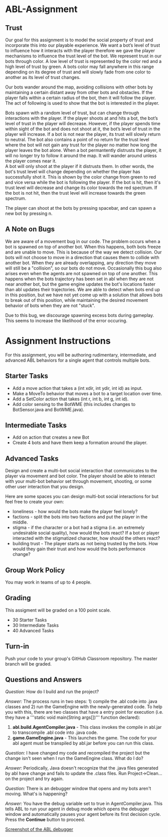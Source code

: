 # ABL-Assignment

## Trust 
Our goal for this assignment is to model the social property of trust 
and incorporate this into our playable experience. We want a bot’s level 
of trust to influence how it interacts with the player therefore we gave
the player mechanisms to influence the trust level of the bot. We represent trust in
our bots through color. A low level of trust is represented by the color red
and a high level of trust by green. A bots color may fall anywhere in this
range depending on its degree of trust and will slowly fade from one color to
another as its level of trust changes. 

Our bots wander around the map, avoiding collisions with other bots by 
maintaining a certain distant away from other bots and
obstacles. If the player falls within a certain radius of the bot, then it will
follow the player. The act of following is used to show that the bot is 
interested in the player.

Bots spawn with a random level of trust, but can change through
interactions with the player. If the player shoots at and hits a bot, the bot’s
level of trust in the player will decrease. However, if the player spends time
within sight of the bot and does not shoot at it, the bot’s level of trust in
the player will increase. If a bot is not near the player, its trust will slowly
return to neutral. 
The bot also contains a point of no return for the trust level where the bot 
will not gain any trust for the player no matter how long the player leaves 
the bot alone. When a bot permantently distrusts the player, it will no longer
try to follow it around the map. It will wander around unless the player comes
near it.   
A bot will only shoot at the player if it
distrusts them. In other words, the bot's trust level will change depending on 
whether the player has successfully shot it.
This is shown by the color change from green to red and vice versa while the bot 
is following the player. 
If the bot is hit, then it's trust level will decrease and change its color 
towards the red spectrum. If the bot is not hit, then the trust level will 
increase towards the green spectrum.

The player can shoot at the bots by pressing spacebar, and can spawn a new bot
by pressing n. 

## A Note on Bugs
We are aware of a movement bug in our code. The problem occurs when a bot is
spawned on top of another bot. When this happens, both bots freeze and are
unable to move. This is because of the way we detect collision. Our bots will
not choose to move in a direction that causes them to collide with another bot.
When they are already overlapping, any direction they move will still be a
"collision", so our bots do not move. Occasionally this bug also arises even
when the agents are not spawned on top of one another. This happens when the
bots trajectory has been set in abl when they are not near another bot, but the
game engine updates the bot's locations faster than abl updates their
trajectories. We are able to detect when bots end up in this position, but we
have not yet come up with a solution that allows bots to break out of this
position, while maintaining the desired movement behavior of bots when they are
not "stuck". 

Due to this bug, we discourage spawning excess bots during gameplay. This seems 
to increase the likelihood of the error occuring. 

# Assignment Instructions
For this assignment, you will be authoring rudimentary, intermediate, and advanced ABL behaviors for a single agent that controls multiple bots.

## Starter Tasks
* Add a move action that takes a (int xdir, int ydir, int id) as input.
* Make a MoveTo behavior that moves a bot to a target location over time.
* Add a SetColor action that takes (int r, int b, int g, int id).
* Add color sensing to the BotWME (this includes changes to BotSensor.java and BotWME.java).

## Intermediate Tasks
* Add on action that creates a new Bot
* Create 4 bots and have them keep a formation around the player.

## Advanced Tasks
Design and create a multi-bot social interaction that communicates to the player via movement and bot color. The player should be able to interact with your multi-bot behavior set through movement, shooting, or some other user interaction that you design.

Here are some spaces you can design multi-bot social interactions for but feel free to create your own:
* loneliness - how would the bots make the player feel lonely?
* factions - split the bots into two factions and put the player in the middle.
* stigma - if the character or a bot had a stigma (i.e. an extremely undesirable social quality), how would the bots react? If a bot or player interacted with the stigmatized character, how should the others react?
* building trust - The player starts as not being trusted by the bots. How would they gain their trust and how would the bots performance change?

## Group Work Policy
You may work in teams of up to 4 people.

## Grading
This assigment will be graded on a 100 point scale.
* 30 Starter Tasks
* 30 Intermediate Tasks
* 40 Advanced Tasks

## Turn-in
Push your code to your group's GitHub Classroom repository. The master branch will be graded.


## Questions and Answers
*Question:* How do I build and run the project?

*Answer:* The process runs in two steps: 1) compile the .abl code into .java classes and 2) run the GameEngine with the newly-generated code. To help you with this, there are two classes that have a entry point for execution (i.e. they have a '''static void main(String args[])''' function declared):
1. **abl.build.AgentCompiler.java** - This class invokes the compile in abl.jar to transcompile .abl code into .java code.
2. **game.GameEngine.java** - This launches the game. The code for your abl agent must be transpiled by abl.jar before you can run this class.

*Question:* I have changed my code and recompiled the project but the change isn't seen when I run the GameEngine class. What do I do?

*Answer:* Periodically, Java doesn't recognize that the .java files generated by abl have change and fails to update the .class files. Run Project->Clean... on the project and try again.

*Question:* There is an debugger window that opens and my bots aren't moving. What's is happening?

*Answer:* You have the debug variable set to true in AgentCompiler.java. This tells ABL to run your agent in debug mode which opens the debugger window and automatically pauses your agent before its first decision cycle. Press the **Continue** button to proceed.

[Screenshot of the ABL debugger](misc/ABLdebugger.png)
